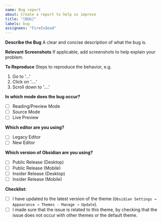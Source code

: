 ```yaml
---
name: Bug report
about: Create a report to help us improve
title: "[BUG]"
labels: bug
assignees: "FireIsGood"
---
```


**Describe the Bug**
A clear and concise description of what the bug is.

**Relevant Screenshots**
If applicable, add screenshots to help explain your problem.

**To Reproduce**
Steps to reproduce the behavior, e.g.

1. Go to '...'
2. Click on '....'
3. Scroll down to '....'

**In which mode does the bug occur?**

- [ ] Reading/Preview Mode
- [ ] Source Mode
- [ ] Live Preview

**Which editor are you using?**

- [ ] Legacy Editor
- [ ] New Editor

**Which version of Obsidian are you using?**

- [ ] Public Release (Desktop)
- [ ] Public Release (Mobile)
- [ ] Insider Release (Desktop)
- [ ] Insider Release (Mobile)

**Checklist:**

- [ ] I have updated to the latest version of the theme (`Obsidian Settings → Appearance → Themes - Manage → Update`).
- [ ] I made sure that the issue is related to this theme, by checking that the issue does not occur with other themes or the default theme.
